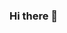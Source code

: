 ### Hi there 👋

<!--
**jeliasmoreira/jeliasmoreira** is a ✨ _special_ ✨ repository because its `README.md` (this file) appears on your GitHub profile.

Here are some ideas to get you started:

- 🔭 I’m currently working as Cloud Computing Solution Architect 
- 🌱 I currently study topics related to software engineering and solution delivery
-->
